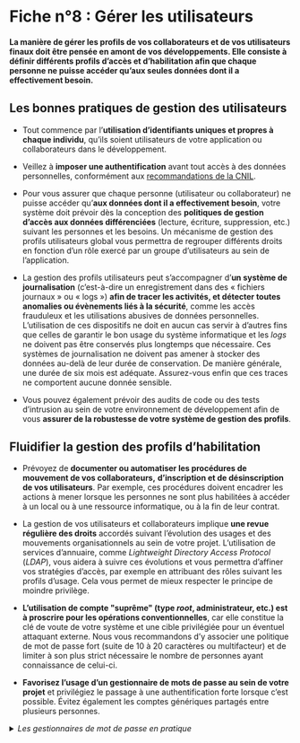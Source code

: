 # Fiche n°8 : Gérer les utilisateurs

#### La manière de gérer les profils de vos collaborateurs et de vos utilisateurs finaux doit être pensée en amont de vos développements. Elle consiste à définir différents profils d’accès et d’habilitation afin que chaque personne ne puisse accéder qu’aux seules données dont il a effectivement besoin.


## Les bonnes pratiques de gestion des utilisateurs

* Tout commence par l’**utilisation d’identifiants uniques et propres à chaque individu**, qu’ils soient utilisateurs de votre application ou collaborateurs dans le développement.

* Veillez à **imposer une authentification** avant tout accès à des données personnelles, conformément aux [recommandations de la CNIL](https://www.cnil.fr/fr/mots-de-passe-des-recommandations-de-securite-minimales-pour-les-entreprises-et-les-particuliers).

* Pour vous assurer que chaque personne (utilisateur ou collaborateur) ne puisse accéder qu’**aux données dont il a effectivement besoin**, votre système doit prévoir dès la conception des **politiques de gestion d’accès aux données différenciées** (lecture, écriture, suppression, etc.) suivant les personnes et les besoins. Un mécanisme de gestion des profils utilisateurs global vous permettra de regrouper différents droits en fonction d’un rôle exercé par un groupe d’utilisateurs au sein de l’application.

* La gestion des profils utilisateurs peut s’accompagner d’**un système de journalisation** (c’est-à-dire un enregistrement dans des « fichiers journaux » ou « logs ») **afin de tracer les activités, et détecter toutes anomalies ou évènements liés à la sécurité**, comme les accès frauduleux et les utilisations abusives de données personnelles. L’utilisation de ces dispositifs ne doit en aucun cas servir à d’autres fins que celles de garantir le bon usage du système informatique et les _logs_ ne doivent pas être conservés plus longtemps que nécessaire. Ces systèmes de journalisation ne doivent pas amener à stocker des données au-delà de leur durée de conservation. De manière générale, une durée de six mois est adéquate. Assurez-vous enfin que ces traces ne comportent aucune donnée sensible.

* Vous pouvez également prévoir des audits de code ou des tests d’intrusion au sein de votre environnement de développement afin de vous **assurer de la robustesse de votre système de gestion des profils**.

## Fluidifier la gestion des profils d’habilitation

* Prévoyez de **documenter ou automatiser les procédures de mouvement de vos collaborateurs,** **d’inscription et de désinscription de vos utilisateurs**. Par exemple, ces procédures doivent encadrer les actions à mener lorsque les personnes ne sont plus habilitées à accéder à un local ou à une ressource informatique, ou à la fin de leur contrat.

* La gestion de vos utilisateurs et collaborateurs implique **une revue régulière des droits** accordés suivant l’évolution des usages et des mouvements organisationnels au sein de votre projet. L’utilisation de services d’annuaire, comme _Lightweight Directory Access Protocol_ (_LDAP_), vous aidera à suivre ces évolutions et vous permettra d’affiner vos stratégies d’accès, par exemple en attribuant des rôles suivant les profils d’usage. Cela vous permet de mieux respecter le principe de moindre privilège.


* **L’utilisation de compte "suprême" (type _root_, administrateur, etc.) est à proscrire pour les opérations conventionnelles**, car elle constitue la clé de voute de votre système et une cible privilégiée pour un éventuel attaquant externe. Nous vous recommandons d’y associer une politique de mot de passe fort (suite de 10 à 20 caractères ou multifacteur) et de limiter à son plus strict nécessaire le nombre de personnes ayant connaissance de celui-ci.


* **Favorisez l’usage d’un gestionnaire de mots de passe au sein de votre projet** et privilégiez le passage à une authentification forte lorsque c’est possible. Évitez également les comptes génériques partagés entre plusieurs personnes.

<details>
     <summary> <em> Les gestionnaires de mot de passe en pratique </em> </summary>
<br>

* Les gestionnaires de mots de passe permettent de **centraliser l'ensemble des identifiants et des mots de passe** dans une base de données unique. Certains d'entres permettent également de tester la robustesse des mots de passe et d'en générer automatiquement et de manière aléatoire tout en répondant aux contraintes imposées par les systèmes. Assurez-vous avant tout usage que les mots de passes conservées par le logiciel sont chiffrés et protégés par un mot de passe suffisamment robuste. 

* Le gestionnaire de mots de passe libre [KeePass](https://keepass.fr/), dans sa en version 2.10, a obtenu la [Certification de Sécurité de Premier Niveau](https://www.ssi.gouv.fr/administration/produits-certifies/cspn/) (CSPN) de l'ANSSI.

* Les gestionnaires de mots de passe intégrés aux navigateurs sont particulièrement **exposés aux vulnérabilités des sites**, par exemple les attaques de type [Cross Site Scripting](https://www.cert.ssi.gouv.fr/information/CERTA-2002-INF-001/) (XSS) ou [Cross-Site Request Forgery](https://www.cert.ssi.gouv.fr/information/CERTA-2008-INF-003/) (CSRF). La fiche 18 [Se prémunir contre les attaques informatiques](#Fiche_n°18%c2%a0:_Se_prémunir_contre_les_attaques_informatiques) illustre en détail le fonctionnement de cette attaque.

</details>
